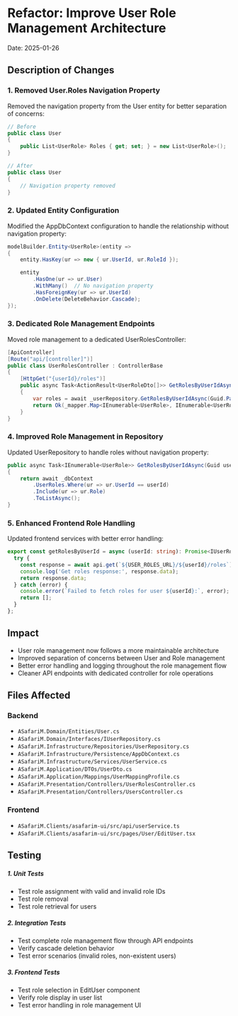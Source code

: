 # Refactor: Improve User Role Management Architecture

Date: 2025-01-26

## Description of Changes

### 1. Removed User.Roles Navigation Property
Removed the navigation property from the User entity for better separation of concerns:
```csharp
// Before
public class User
{
    public List<UserRole> Roles { get; set; } = new List<UserRole>();
}

// After
public class User
{
    // Navigation property removed
}
```

### 2. Updated Entity Configuration
Modified the AppDbContext configuration to handle the relationship without navigation property:
```csharp
modelBuilder.Entity<UserRole>(entity =>
{
    entity.HasKey(ur => new { ur.UserId, ur.RoleId });

    entity
        .HasOne(ur => ur.User)
        .WithMany()  // No navigation property
        .HasForeignKey(ur => ur.UserId)
        .OnDelete(DeleteBehavior.Cascade);
});
```

### 3. Dedicated Role Management Endpoints
Moved role management to a dedicated UserRolesController:
```csharp
[ApiController]
[Route("api/[controller]")]
public class UserRolesController : ControllerBase
{
    [HttpGet("{userId}/roles")]
    public async Task<ActionResult<UserRoleDto[]>> GetRolesByUserIdAsync(string userId)
    {
        var roles = await _userRepository.GetRolesByUserIdAsync(Guid.Parse(userId));
        return Ok(_mapper.Map<IEnumerable<UserRole>, IEnumerable<UserRoleDto>>(roles));
    }
}
```

### 4. Improved Role Management in Repository
Updated UserRepository to handle roles without navigation property:
```csharp
public async Task<IEnumerable<UserRole>> GetRolesByUserIdAsync(Guid userId)
{
    return await _dbContext
        .UserRoles.Where(ur => ur.UserId == userId)
        .Include(ur => ur.Role)
        .ToListAsync();
}
```

### 5. Enhanced Frontend Role Handling
Updated frontend services with better error handling:
```typescript
export const getRolesByUserId = async (userId: string): Promise<IUserRole[]> => {
  try {
    const response = await api.get(`${USER_ROLES_URL}/${userId}/roles`);
    console.log('Get roles response:', response.data);
    return response.data;
  } catch (error) {
    console.error(`Failed to fetch roles for user ${userId}:`, error);
    return [];
  }
};
```

## Impact
- User role management now follows a more maintainable architecture
- Improved separation of concerns between User and Role management
- Better error handling and logging throughout the role management flow
- Cleaner API endpoints with dedicated controller for role operations

## Files Affected
### Backend
- `ASafariM.Domain/Entities/User.cs`
- `ASafariM.Domain/Interfaces/IUserRepository.cs`
- `ASafariM.Infrastructure/Repositories/UserRepository.cs`
- `ASafariM.Infrastructure/Persistence/AppDbContext.cs`
- `ASafariM.Infrastructure/Services/UserService.cs`
- `ASafariM.Application/DTOs/UserDto.cs`
- `ASafariM.Application/Mappings/UserMappingProfile.cs`
- `ASafariM.Presentation/Controllers/UserRolesController.cs`
- `ASafariM.Presentation/Controllers/UsersController.cs`

### Frontend
- `ASafariM.Clients/asafarim-ui/src/api/userService.ts`
- `ASafariM.Clients/asafarim-ui/src/pages/User/EditUser.tsx`

## Testing
  <h5>1. Unit Tests</h5>

   - Test role assignment with valid and invalid role IDs
   - Test role removal
   - Test role retrieval for users

  <h5>2. Integration Tests</h5>

   - Test complete role management flow through API endpoints
   - Verify cascade deletion behavior
   - Test error scenarios (invalid roles, non-existent users)

  <h5>3. Frontend Tests</h5>
  
   - Test role selection in EditUser component
   - Verify role display in user list
   - Test error handling in role management UI
